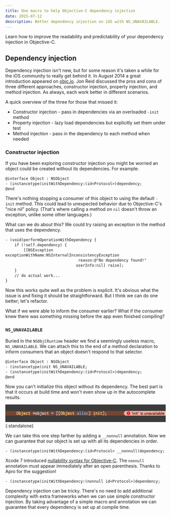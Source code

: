 ```yaml
---
title: One macro to help Objective-C dependency injection
date: 2015-07-12
description: Better dependency injection on iOS with NS_UNAVAILABLE.
---
```


Learn how to improve the readability and predictability of your dependency injection in Objective-C.

## Dependency injection

Dependency injection isn't new, but for some reason it's taken a while for the iOS community to really get behind it. In August 2014 a great introduction appeared on [objc.io](http://www.objc.io/issues/15-testing/dependency-injection/). Jon Reid discussed the pros and cons of three different approaches, constructor injection, property injection, and method injection. As always, each work better in different scenarios.

A quick overview of the three for those that missed it:

* Constructor injection - pass in dependencies via an overloaded `-init` method
* Property injection - lazy load dependencies but explicitly set them under test
* Method injection - pass in the dependency to each method when needed

### Constructor injection

If you have been exploring constructor injection you might be worried an object could be created without its dependencies. For example:

```objc
@interface Object : NSObject
- (instancetype)initWithDependency:(id<Protocol>)dependency;
@end
```

There's nothing stopping a consumer of this object to using the default `-init` method. This could lead to unexpected behavior due to Objective-C's "nice nil" policy. (That's where calling a method on `nil` doesn't throw an exception, unlike some other languages.)

What can we do about this? We could try raising an exception in the method that uses the dependency.

```objc
- (void)performOperationWithDependency {
    if (!self.dependency) {
        [[NSException exceptionWithName:NSInternalInconsistencyException
                                reason:@"No dependency found!"
                               userInfo:nil] raise];
    }
    // do actual work...
}
```

Now this works quite well as the problem is explicit. It's obvious what the issue is and fixing it should be straightforward. But I think we can do one better; let's refactor.

What if we were able to inform the consumer earlier? What if the consumer knew there was something missing before the app even finished compiling?

### `NS_UNAVAILABLE`

Buried in the `NSObjCRuntime` header we find a seemingly useless macro, `NS_UNAVAILABLE`. We can attach this to the end of a method declaration to inform consumers that an object doesn't respond to that selector.

```objc
@interface Object : NSObject
- (instancetype)init NS_UNAVAILABLE;
- (instancetype)initWithDependency:(id<Protocol>)dependency;
@end
```

Now you can't initialize this object without its dependency. The best part is that it occurs at build time and won't even show up in the autocomplete results.

![-init is unavailable](/assets/images/better-dependency-injection/init-is-unavailable.png){:standalone}

We can take this one step farther by adding a `__nonnull` annotation. Now we can guarantee that our object is set up with all its dependencies in order.

```objc
- (instancetype)initWithDependency:(id<Protocol> __nonnull)dependency;
```

Xcode 7 introduced [nullability syntax for Objective-C](https://developer.apple.com/swift/blog/?id=25). The `nonnull` annotation must appear immediately after an open parenthesis. Thanks to Apro for the suggestion!

```objc
- (instancetype)initWithDependency:(nonnull id<Protocol>)dependency;
```

Dependency injection can be tricky. There's no need to add additional complexity with extra frameworks when we can use simple constructor injection. By taking advantage of a simple macro and annotation we can guarantee that every dependency is set up at compile time.
